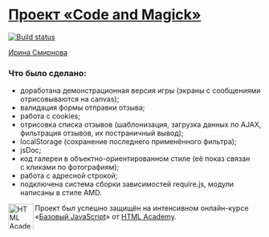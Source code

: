 # <a href="http://irkoman.github.io/code-and-magick/" target="_blank">Проект «Code and Magick»</a>

[![Build status][travis-image]][travis-url]

[Ирина Смирнова](https://htmlacademy.ru/profile/id38472)

### Что было сделано:
* доработана демонстрационная версия игры (экраны с&nbsp;сообщениями отрисовываются на&nbsp;canvas);
* валидация формы отправки отзыва;
* работа с&nbsp;cookies;
* отрисовка списка отзывов (шаблонизация, загрузка данных по&nbsp;AJAX, фильтрация отзывов, их&nbsp;постраничный вывод);
* localStorage (сохранение последнего применённого фильтра);
* jsDoc;
* код галереи в&nbsp;объектно-ориентированном стиле (её&nbsp;показ связан с&nbsp;кликами по&nbsp;фотографиям);
* работа с&nbsp;адресной строкой;
* подключена система сборки зависимостей require.js, модули написаны в&nbsp;стиле AMD.


<a href="https://htmlacademy.ru/js_intensive"><img align="left" width="50" height="50" title="HTML Academy" src="https://up.htmlacademy.ru/static/img/intensive/javascript/logo-for-github.svg"></a>

Проект был успешно защищён на интенсивном онлайн-курсе «[Базовый JavaScript](https://htmlacademy.ru/js_intensive)» от [HTML Academy](https://htmlacademy.ru).

[travis-image]: https://travis-ci.org/js-htmlacademy/38472-code-and-magick.svg?branch=master
[travis-url]: https://travis-ci.org/js-htmlacademy/38472-code-and-magick

